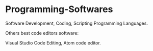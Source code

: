 # Programming-Softwares
Software Development, Coding, Scripting Programming Languages.

Others best code editors software:

Visual Studio Code Editing, Atom code editor.
